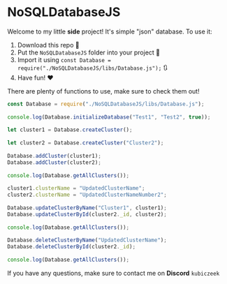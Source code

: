 # NoSQLDatabaseJS
Welcome to my little **side** project! It's simple "json" database.
To use it:
1. Download this repo 🚀
2. Put the `NoSQLDatabaseJS` folder into your project 📁
3. Import it using `const Database = require("./NoSQLDatabaseJS/libs/Database.js");` 🔃
4. Have fun! ❤️

There are plenty of functions to use, make sure to check them out!

```js
const Database = require("./NoSQLDatabaseJS/libs/Database.js");
  
console.log(Database.initializeDatabase("Test1", "Test2", true));  
  
let cluster1 = Database.createCluster();  
  
let cluster2 = Database.createCluster("Cluster2");  
  
Database.addCluster(cluster1);  
Database.addCluster(cluster2);  
  
console.log(Database.getAllClusters());  
  
cluster1.clusterName = "UpdatedClusterName";  
cluster2.clusterName = "UpdatedClusterNameNumber2";  
  
Database.updateClusterByName("Cluster1", cluster1);  
Database.updateClusterById(cluster2._id, cluster2);  
  
console.log(Database.getAllClusters());  
  
Database.deleteClusterByName("UpdatedClusterName");  
Database.deleteClusterById(cluster2._id);  
  
console.log(Database.getAllClusters());
```

If you have any questions, make sure to contact me on **Discord** `kubiczeek`